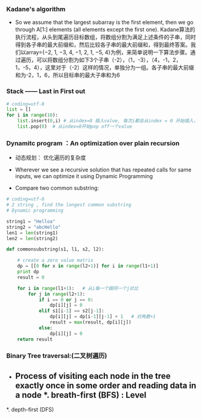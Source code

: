 ### Kadane's algorithm
* So we assume that the largest subarray is the first element, then we go through A[1:] elements (all elements except the first one).
Kadane算法的执行流程，从头到尾遍历目标数组，将数组分割为满足上述条件的子串，同时得到各子串的最大前缀和，然后比较各子串的最大前缀和，得到最终答案。我们以array={−2, 1, −3, 4, −1, 2, 1, −5, 4}为例，来简单说明一下算法步骤。通过遍历，可以将数组分割为如下3个子串（-2），（1，-3），（4，-1，2，1，-5，4），这里对于（-2）这样的情况，单独分为一组。各子串的最大前缀和为-2，1，6，所以目标串的最大子串和为6

### Stack —— Last in First out
```python
# coding=utf-8
list = []
for i in range(10):
    list.insert(0,i) # 从index=0 插入value, 每次i都会从index = 0 开始插入，从前的value会往后退
    list.pop(0)  # 从index=0开始pop off一个value

```

### Dynamitc program ：An optimization over plain recursion 
* 动态规划： 优化遍历的复杂度
* Wherever we see a recursive solution that has repeated calls for same inputs, 
  we can optimize it using Dynamic Programming
  
* Compare two common substring:
```python
# coding=utf-8
# 2 string , find the longest common substring
# Dynamic programming

string1 = "Helloa"
string2 = "abcHello"
len1 = len(string1)
len2 = len(string2)

def commonsubstring(s1, l1, s2, l2):

    # create a zero value matrix
    dp = [[0 for x in range(l2+1)] for i in range(l1+1)]
    print dp
    result = 0

    for i in range(l1+1):   # 从i每一个跟同一个j对比
        for j in range(l2+1):
            if i == 0 or j == 0:
                dp[i][j] = 0
            elif s1[i-1] == s2[j-1]:
                dp[i][j] = dp[i-1][j-1] + 1   # 对角数+1
                result = max(result, dp[i][j])
            else:
                dp[i][j] = 0
    return result

```

### Binary Tree traversal:(二叉树遍历)
* Process of visiting each node in the tree exactly once in some order and reading data in 
a node 
*. breath-first (BFS) : Level 
  - 
  
   
*. depth-first (DFS)
 
 



